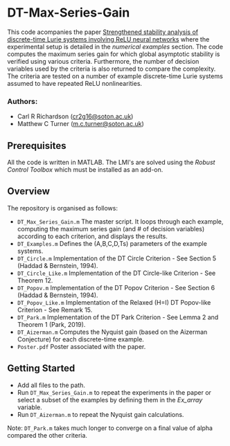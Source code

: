 # DT-Max-Series-Gain
This code acompanies the paper [Strengthened stability analysis of discrete-time Lurie systems involving ReLU neural networks](https://proceedings.mlr.press/v242/richardson24a.html) where the experimental setup is detailed in the *numerical examples* section. The code computes the maximum series gain for which global asymptotic stability is verified using various criteria. Furthermore, the number of decision variables used by the criteria is also returned to compare the complexity. The criteria are tested on a number of example discrete-time Lurie systems assumed to have repeated ReLU nonlinearities.  

### Authors:
* Carl R Richardson (cr2g16@soton.ac.uk)
* Matthew C Turner (m.c.turner@soton.ac.uk)

## Prerequisites
All the code is written in MATLAB. The LMI's are solved using the *Robust Control Toolbox* which must be installed as an add-on.

## Overview
The repository is organised as follows:
- `DT_Max_Series_Gain.m` The master script. It loops through each example, computing the maximum series gain (and # of decision variables) according to each criterion,  and displays the results.
- `DT_Examples.m` Defines the (A,B,C,D,Ts) parameters of the example systems.
- `DT_Circle.m` Implementation of the DT Circle Criterion - See Section 5 (Haddad & Bernstein, 1994).
- `DT_Circle_Like.m` Implementation of the DT Circle-like Criterion - See Theorem 12.
- `DT_Popov.m` Implementation of the DT Popov Criterion - See Section 6 (Haddad & Bernstein, 1994).
- `DT_Popov_Like.m` Implementation of the Relaxed (H=I) DT Popov-like Criterion - See Remark 15.
- `DT_Park.m` Implementation of the DT Park Criterion - See Lemma 2 and Theorem 1 (Park, 2019).
- `DT_Aizerman.m` Computes the Nyquist gain (based on the Aizerman Conjecture) for each discrete-time example.
- `Poster.pdf` Poster associated with the paper.

## Getting Started
- Add all files to the path.
- Run `DT_Max_Series_Gain.m` to repeat the experiments in the paper or select a subset of the examples by defining them in the *Ex_array* variable.
- Run `DT_Aizerman.m` to repeat the Nyquist gain calculations.

Note: `DT_Park.m` takes much longer to converge on a final value of alpha compared the other criteria.
